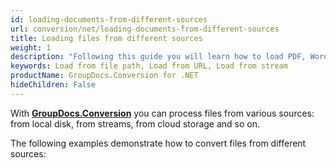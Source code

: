 ```yaml
---
id: loading-documents-from-different-sources
url: conversion/net/loading-documents-from-different-sources
title: Loading files from different sources
weight: 1
description: "Following this guide you will learn how to load PDF, Word, Excel, or PowerPoint documents by local file path, stream or URL for further processing with GroupDocs.Conversion for .NET API."
keywords: Load from file path, Load from URL, Load from stream
productName: GroupDocs.Conversion for .NET
hideChildren: False
---
```

With [**GroupDocs.Conversion**](https://products.groupdocs.com/conversion/net) you can process files from various sources: from local disk, from streams, from cloud storage and so on.
<!--
[**GroupDocs.Conversion**](https://products.groupdocs.com/conversion/net) also enables you to convert remotely located documents. The conversion of a remote document would be similar to [loading a document from a stream]({{< ref "conversion/net/developer-guide/advanced-usage/loading/loading-documents-from-different-sources/load-document-from-stream.md" >}}). To convert a remotely located document you must:
*   Specify the method to obtain remotely located document stream; 
*   Pass the method's name to the [Converter](https://reference.groupdocs.com/conversion/net/groupdocs.conversion/converter) class constructor.
-->

The following examples demonstrate how to convert files from different sources:

